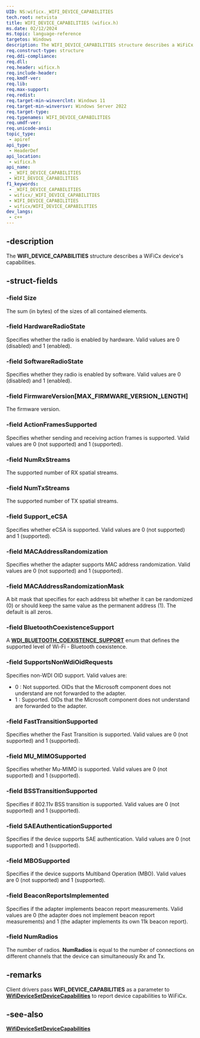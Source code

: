 ```yaml
---
UID: NS:wificx._WIFI_DEVICE_CAPABILITIES
tech.root: netvista
title: WIFI_DEVICE_CAPABILITIES (wificx.h)
ms.date: 02/12/2024
ms.topic: language-reference
targetos: Windows
description: The WIFI_DEVICE_CAPABILITIES structure describes a WiFiCx device's capabilities.
req.construct-type: structure
req.ddi-compliance: 
req.dll: 
req.header: wificx.h
req.include-header: 
req.kmdf-ver: 
req.lib: 
req.max-support: 
req.redist: 
req.target-min-winverclnt: Windows 11 
req.target-min-winversvr: Windows Server 2022
req.target-type: 
req.typenames: WIFI_DEVICE_CAPABILITIES
req.umdf-ver: 
req.unicode-ansi: 
topic_type:
 - apiref
api_type:
 - HeaderDef
api_location:
 - wificx.h
api_name:
 - _WIFI_DEVICE_CAPABILITIES
 - WIFI_DEVICE_CAPABILITIES
f1_keywords:
 - _WIFI_DEVICE_CAPABILITIES
 - wificx/_WIFI_DEVICE_CAPABILITIES
 - WIFI_DEVICE_CAPABILITIES
 - wificx/WIFI_DEVICE_CAPABILITIES
dev_langs:
 - c++
---
```


## -description

The **WIFI_DEVICE_CAPABILITIES** structure describes a WiFiCx device's capabilities.

## -struct-fields

### -field Size

The sum (in bytes) of the sizes of all contained elements.

### -field HardwareRadioState

Specifies whether the radio is enabled by hardware. Valid values are 0 (disabled) and 1 (enabled).

### -field SoftwareRadioState

Specifies whether they radio is enabled by software. Valid values are 0 (disabled) and 1 (enabled).

### -field FirmwareVersion[MAX_FIRMWARE_VERSION_LENGTH]

The firmware version.

### -field ActionFramesSupported

Specifies whether sending and receiving action frames is supported. Valid values are 0 (not supported) and 1 (supported).

### -field NumRxStreams

The supported number of RX spatial streams.

### -field NumTxStreams

The supported number of TX spatial streams.

### -field Support_eCSA

Specifies whether eCSA is supported. Valid values are 0 (not supported) and 1 (supported).

### -field MACAddressRandomization

Specifies whether the adapter supports MAC address randomization. Valid values are 0 (not supported) and 1 (supported).

### -field MACAddressRandomizationMask

A bit mask that specifies for each address bit whether it can be randomized (0) or should keep the same value as the permanent address (1). The default is all zeros.

### -field BluetoothCoexistenceSupport

A [**WDI_BLUETOOTH_COEXISTENCE_SUPPORT**](../dot11wificxtypes/ne-dot11wificxtypes-wdi_bluetooth_coexistence_support.md) enum that defines the supported level of Wi-Fi - Bluetooth coexistence.

### -field SupportsNonWdiOidRequests

Specifies non-WDI OID support. Valid values are:
- 0 : Not supported. OIDs that the Microsoft component does not understand are not forwarded to the adapter.
- 1 : Supported. OIDs that the Microsoft component does not understand are forwarded to the adapter.

### -field FastTransitionSupported

Specifies whether the Fast Transition is supported. Valid values are 0 (not supported) and 1 (supported).

### -field MU_MIMOSupported

Specifies whether Mu-MIMO is supported. Valid values are 0 (not supported) and 1 (supported).

### -field BSSTransitionSupported

Specifies if 802.11v BSS transition is supported. Valid values are 0 (not supported) and 1 (supported).

### -field SAEAuthenticationSupported

Specifies if the device supports SAE authentication. Valid values are 0 (not supported) and 1 (supported).

### -field MBOSupported

Specifies if the device supports Multiband Operation (MBO). Valid values are 0 (not supported) and 1 (supported).

### -field BeaconReportsImplemented

Specifies if the adapter implements beacon report measurements. Valid values are 0 (the adapter does not implement beacon report measurements) and 1 (the adapter implements its own 11k beacon report).

### -field NumRadios

The number of radios. **NumRadios** is equal to the number of connections on different channels that the device can simultaneously Rx and Tx.

## -remarks

Client drivers pass **WIFI_DEVICE_CAPABILITIES** as a parameter to [**WifiDeviceSetDeviceCapabilities**](nf-wificx-wifidevicesetdevicecapabilities.md) to report device capabilities to WiFiCx.

## -see-also

[**WifiDeviceSetDeviceCapabilities**](nf-wificx-wifidevicesetdevicecapabilities.md) 